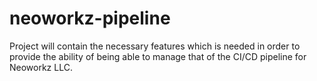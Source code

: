 # neoworkz-pipeline
Project will contain the necessary features which is needed in order to provide the ability of being able to manage that of the CI/CD pipeline for Neoworkz LLC.
